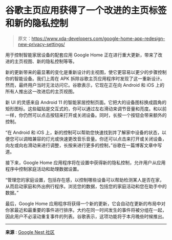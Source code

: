 # 谷歌主页应用获得了一个改进的主页标签和新的隐私控制

> 原文：<https://www.xda-developers.com/google-home-app-redesign-new-privacy-settings/>

用于控制智能家居设备的配套应用 Google Home 正在进行重大更新，带来了改进的主页视图、新的隐私控制等等。

新的更新带来的最显著的变化是重新设计的主视图，使它更容易以更少的步骤控制你的智能设备。我们上周在 APK 拆除谷歌主页应用程序时发现了这一重新设计。然而，最终用户当时无法访问它。谷歌表示，它现在正在向 Android 和 iOS 上的所有人推出这一改进后的主页视图。

新 UI 的灵感来自 Android 11 的智能家居控制页面。它把大的设备图标换成圆角的矩形图标。这些磁贴是交互式的，你可以通过左右滑动来调节音量和亮度。和以前一样，你仍然可以点击按钮来打开或关闭设备。同时，长按一个按钮会带来额外的控制。

“在 Android 和 iOS 上，新的控制可以帮助您快速找到并了解家中设备的状态，以便您可以调暗兼容的灯光或快速更改音乐音量。你还可以点击来打开或关闭设备，向左或向右滑动来进行调整，长按来进行更多的控制，”谷歌在一篇博客文章中写道。

接下来，Google Home 应用程序将在设置中获得新的隐私控制，允许用户从应用程序中控制家庭活动和助理数据设置。

“管理您的家庭设置，包括存在感，以控制哪些设备可以帮助检测某人是否在家，从而启动家庭和外出例行程序。浏览您的数据，包括您的家庭活动和您在助手中的数据。”

最后，Google Home 应用程序将获得一个新的更新，它会自动在更新的布局中对你家最近和最重要的事件进行排序。大约在同一时间发生的事件将被分组在一起，因此用户不必滚动重复事件的列表。谷歌表示，这项功能将于本月晚些时候推出。

* * *

**来源** : [Google Nest 社区](https://www.googlenestcommunity.com/t5/Blog/Updates-coming-to-the-Google-Home-app/ba-p/127249)